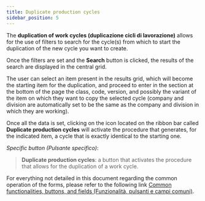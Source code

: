 ```yaml
---
title: Duplicate production cycles
sidebar_position: 5
---
```


The **duplication of work cycles (duplicazione cicli di lavorazione)** allows for the use of filters to search for the cycle(s) from which to start the duplication of the new cycle you want to create.

Once the filters are set and the **Search** button is clicked, the results of the search are displayed in the central grid.

The user can select an item present in the results grid, which will become the starting item for the duplication, and proceed to enter in the section at the bottom of the page the class, code, version, and possibly the variant of the item on which they want to copy the selected cycle (company and division are automatically set to be the same as the company and division in which they are working).

Once all the data is set, clicking on the icon located on the ribbon bar called **Duplicate production cycles** will activate the procedure that generates, for the indicated item, a cycle that is exactly identical to the starting one.

*Specific button (Pulsante specifico)*:

> **Duplicate production cycles**: a button that activates the procedure that allows for the duplication of a work cycle.

For everything not detailed in this document regarding the common operation of the forms, please refer to the following link [Common functionalities, buttons, and fields (Funzionalità, pulsanti e campi comuni)](/docs/guide/common).